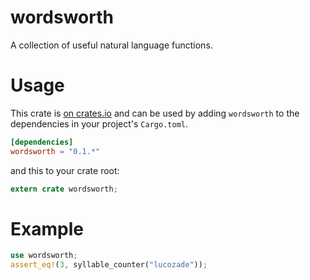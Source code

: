 # wordsworth

A collection of useful natural language functions.

# Usage
This crate is [on crates.io](https://crates.io/crates/wordsworth) and can be
used by adding `wordsworth` to the dependencies in your project's `Cargo.toml`.

```toml
[dependencies]
wordsworth = "0.1.*"
```

and this to your crate root:

```rust
extern crate wordsworth;
```
# Example

```rust
use wordsworth;
assert_eq!(3, syllable_counter("lucozade"));
```

